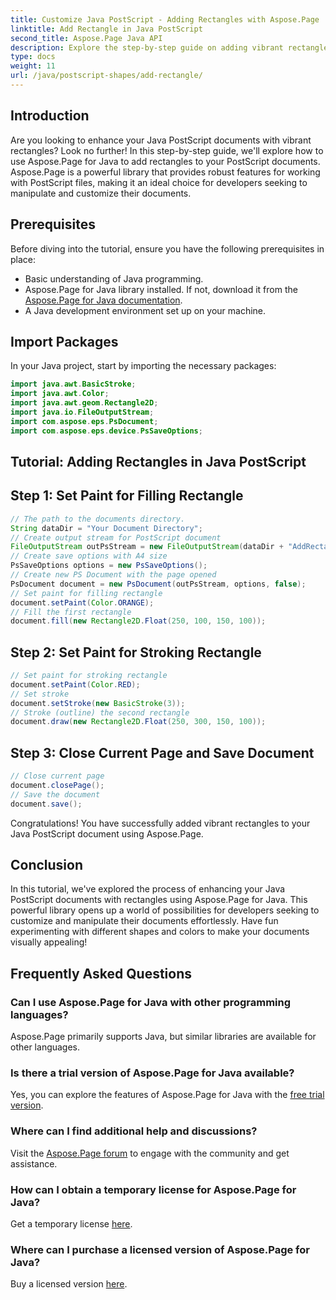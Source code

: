 ```yaml
---
title: Customize Java PostScript - Adding Rectangles with Aspose.Page
linktitle: Add Rectangle in Java PostScript
second_title: Aspose.Page Java API
description: Explore the step-by-step guide on adding vibrant rectangles to Java PostScript documents using Aspose.Page for Java. Enhance your document customization effortlessly!
type: docs
weight: 11
url: /java/postscript-shapes/add-rectangle/
---
```

## Introduction
Are you looking to enhance your Java PostScript documents with vibrant rectangles? Look no further! In this step-by-step guide, we'll explore how to use Aspose.Page for Java to add rectangles to your PostScript documents. Aspose.Page is a powerful library that provides robust features for working with PostScript files, making it an ideal choice for developers seeking to manipulate and customize their documents.
## Prerequisites
Before diving into the tutorial, ensure you have the following prerequisites in place:
- Basic understanding of Java programming.
- Aspose.Page for Java library installed. If not, download it from the [Aspose.Page for Java documentation](https://reference.aspose.com/page/java/).
- A Java development environment set up on your machine.
## Import Packages
In your Java project, start by importing the necessary packages:
```java
import java.awt.BasicStroke;
import java.awt.Color;
import java.awt.geom.Rectangle2D;
import java.io.FileOutputStream;
import com.aspose.eps.PsDocument;
import com.aspose.eps.device.PsSaveOptions;
```
## Tutorial: Adding Rectangles in Java PostScript
## Step 1: Set Paint for Filling Rectangle
```java
// The path to the documents directory.
String dataDir = "Your Document Directory";
// Create output stream for PostScript document
FileOutputStream outPsStream = new FileOutputStream(dataDir + "AddRectangle_outPS.ps");
// Create save options with A4 size
PsSaveOptions options = new PsSaveOptions();
// Create new PS Document with the page opened
PsDocument document = new PsDocument(outPsStream, options, false);
// Set paint for filling rectangle
document.setPaint(Color.ORANGE);        
// Fill the first rectangle
document.fill(new Rectangle2D.Float(250, 100, 150, 100));
```
## Step 2: Set Paint for Stroking Rectangle
```java
// Set paint for stroking rectangle
document.setPaint(Color.RED);
// Set stroke
document.setStroke(new BasicStroke(3));
// Stroke (outline) the second rectangle
document.draw(new Rectangle2D.Float(250, 300, 150, 100));
```
## Step 3: Close Current Page and Save Document
```java
// Close current page
document.closePage();
// Save the document
document.save();
```
Congratulations! You have successfully added vibrant rectangles to your Java PostScript document using Aspose.Page.
## Conclusion
In this tutorial, we've explored the process of enhancing your Java PostScript documents with rectangles using Aspose.Page for Java. This powerful library opens up a world of possibilities for developers seeking to customize and manipulate their documents effortlessly.
Have fun experimenting with different shapes and colors to make your documents visually appealing!
## Frequently Asked Questions

### Can I use Aspose.Page for Java with other programming languages?
Aspose.Page primarily supports Java, but similar libraries are available for other languages.
### Is there a trial version of Aspose.Page for Java available?
Yes, you can explore the features of Aspose.Page for Java with the [free trial version](https://releases.aspose.com/).
### Where can I find additional help and discussions?
Visit the [Aspose.Page forum](https://forum.aspose.com/c/page/39) to engage with the community and get assistance.
### How can I obtain a temporary license for Aspose.Page for Java?
Get a temporary license [here](https://purchase.aspose.com/temporary-license/).
### Where can I purchase a licensed version of Aspose.Page for Java?
Buy a licensed version [here](https://purchase.aspose.com/buy).
